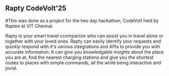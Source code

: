 ## Rapty CodeVolt'25

#This was done as a project for the two day hackathon, CodeVolt held by Raptee at VIT Chennai.

Rapty is your smart travel ccompanion who can assist you in travel alone or together with your loved ones. Rapty can easily identify your requests and quickly respond with it's various integrations and APIs to provide you with accurate information. It can give you knowledgable insights about the place you are at, find the nearest charging stations and give you the shortest routes to places with simple commands, all the while being interactive and jovial.
